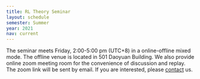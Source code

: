 ```yaml
---
title: RL Theory Seminar
layout: schedule
semester: Summer
year: 2021
nav: current
---
```


The seminar meets Friday, 2:00-5:00 pm (UTC+8) in a online-offline mixed mode.
The offline venue is located in 501 Daoyuan Building.
We also provide online zoom meeting room for the convenience of discussion and replay.
The zoom link will be sent by email. If you are interested, please [contact](about.html) us.